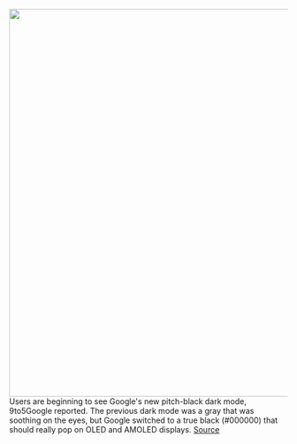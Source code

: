 <img src='https://cdn.vox-cdn.com/thumbor/byOsFpeBtzlCFGpt_sQcDO_2nHo=/0x0:2040x1360/1200x800/filters:focal(857x517:1183x843)/cdn.vox-cdn.com/uploads/chorus_image/image/70538726/acastro_180427_1777_0001.0.jpg' width='700px' /><br/>
Users are beginning to see Google's new pitch-black dark mode, 9to5Google reported. The previous dark mode was a gray that was soothing on the eyes, but Google switched to a true black (#000000) that should really pop on OLED and AMOLED displays.
<a href='https://www.theverge.com/2022/2/22/22945940/google-dark-mode-pitch-black-search'> Source <a/>
